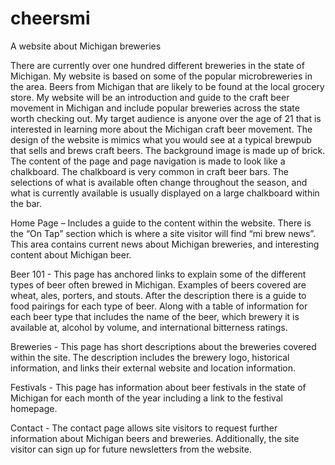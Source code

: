 cheersmi
========

A website about Michigan breweries


There are currently over one hundred different breweries in the state of Michigan. My website is based on some of the popular microbreweries in the area. Beers from Michigan that are likely to be found at the local grocery store. My website will be an introduction and guide to the craft beer movement in Michigan and include popular breweries across the state worth checking out. My target audience is anyone over the age of 21 that is interested in learning more about the Michigan craft beer movement.
The design of the website is mimics what you would see at a typical brewpub that sells and brews craft beers. The background image is made up of brick. The content of the page and page navigation is made to look like a chalkboard. The chalkboard is very common in craft beer bars. The selections of what is available often change throughout the season, and what is currently available is usually displayed on a large chalkboard within the bar. 

Home Page – Includes a guide to the content within the website. There is the “On Tap” section which is where a site visitor will find “mi brew news”. This area contains current news about Michigan breweries, and interesting content about Michigan beer.

Beer 101 - This page has anchored links to explain some of the different types of beer often brewed in Michigan. Examples of beers covered are wheat, ales, porters, and stouts. After the description there is a guide to food pairings for each type of beer. Along with a table of information for each beer type that includes the name of the beer, which brewery it is available at, alcohol by volume, and international bitterness ratings. 

Breweries - This page has short descriptions about the breweries covered within the site. The description includes the brewery logo, historical information, and links their external website and location information.

Festivals - This page has information about beer festivals in the state of Michigan for each month of the year including a link to the festival homepage.

Contact - The contact page allows site visitors to request further information about Michigan beers and breweries. Additionally, the site visitor can sign up for future newsletters from the website. 


